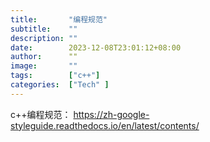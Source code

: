 ```yaml
---
title:       "编程规范"
subtitle:    ""
description: ""
date:        2023-12-08T23:01:12+08:00
author:      ""
image:       ""
tags:        ["c++"]
categories:  ["Tech" ]
---
```


c++编程规范： https://zh-google-styleguide.readthedocs.io/en/latest/contents/

